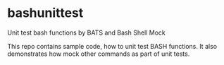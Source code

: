 # bashunittest
Unit test bash functions by BATS and Bash Shell Mock

This repo contains sample code, how to unit test BASH functions. It also demonstrates how mock other commands as part of unit tests. 
